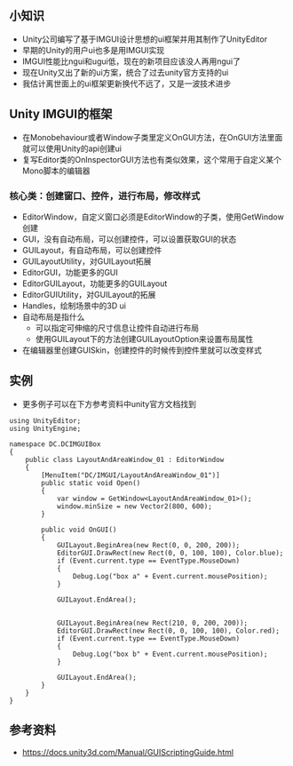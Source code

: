 ## 小知识
- Unity公司编写了基于IMGUI设计思想的ui框架并用其制作了UnityEditor
- 早期的Unity的用户ui也多是用IMGUI实现
- IMGUI性能比ngui和ugui低，现在的新项目应该没人再用ngui了
- 现在Unity又出了新的ui方案，统合了过去unity官方支持的ui
- 我估计离世面上的ui框架更新换代不远了，又是一波技术进步

## Unity IMGUI的框架
- 在Monobehaviour或者Window子类里定义OnGUI方法，在OnGUI方法里面就可以使用Unity的api创建ui
- 复写Editor类的OnInspectorGUI方法也有类似效果，这个常用于自定义某个Mono脚本的编辑器

### 核心类：创建窗口、控件，进行布局，修改样式
  - EditorWindow，自定义窗口必须是EditorWindow的子类，使用GetWindow<XXWindow>创建
  - GUI，没有自动布局，可以创建控件，可以设置获取GUI的状态
  - GUILayout，有自动布局，可以创建控件
  - GUILayoutUtility，对GUILayout拓展
  - EditorGUI，功能更多的GUI
  - EditorGUILayout，功能更多的GUILayout
  - EditorGUIUtility，对GUILayout的拓展
  - Handles，绘制场景中的3D ui
- 自动布局是指什么
  - 可以指定可伸缩的尺寸信息让控件自动进行布局
  - 使用GUILayout下的方法创建GUILayoutOption来设置布局属性
- 在编辑器里创建GUISkin，创建控件的时候传到控件里就可以改变样式

## 实例
- 更多例子可以在下方参考资料中unity官方文档找到
```
using UnityEditor;
using UnityEngine;

namespace DC.DCIMGUIBox
{
    public class LayoutAndAreaWindow_01 : EditorWindow
    {
        [MenuItem("DC/IMGUI/LayoutAndAreaWindow_01")]
        public static void Open()
        {
            var window = GetWindow<LayoutAndAreaWindow_01>();
            window.minSize = new Vector2(800, 600);
        }

        public void OnGUI()
        {
            GUILayout.BeginArea(new Rect(0, 0, 200, 200));
            EditorGUI.DrawRect(new Rect(0, 0, 100, 100), Color.blue);
            if (Event.current.type == EventType.MouseDown)
            {
                Debug.Log("box a" + Event.current.mousePosition);
            }

            GUILayout.EndArea();


            GUILayout.BeginArea(new Rect(210, 0, 200, 200));
            EditorGUI.DrawRect(new Rect(0, 0, 100, 100), Color.red);
            if (Event.current.type == EventType.MouseDown)
            {
                Debug.Log("box b" + Event.current.mousePosition);
            }

            GUILayout.EndArea();
        }
    }
}
```

## 参考资料
- https://docs.unity3d.com/Manual/GUIScriptingGuide.html